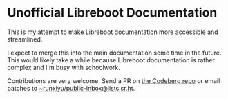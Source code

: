 # Unofficial Libreboot Documentation

This is my attempt to make Libreboot documentation more accessible and
streamlined.

I expect to merge this into the main documentation some time in the future.
This would likely take a while because Libreboot documentation is rather
complex and I'm busy with schoolwork.

Contributions are very welcome. Send a PR on
[the Codeberg repo](https://codeberg.org/runxiyu/lbwwwr)
or email patches to
[~runxiyu/public-inbox@lists.sr.ht](https://lists.sr.ht/~runxiyu/public-inbox).
